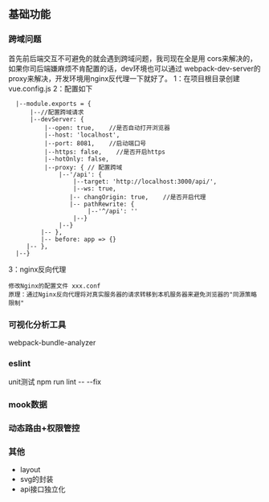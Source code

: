 ## 基础功能
### 跨域问题
首先前后端交互不可避免的就会遇到跨域问题，我司现在全是用 cors来解决的，如果你司后端嫌麻烦不肯配置的话，dev环境也可以通过
webpack-dev-server的proxy来解决，开发环境用nginx反代理一下就好了。
1：在项目根目录创建vue.config.js
2：配置如下
```
  |--module.exports = {
      |--//配置跨域请求
      |--devServer: {
          |--open: true,    //是否自动打开浏览器
          |--host: 'localhost',
          |--port: 8081,    //启动端口号
          |--https: false,    //是否开启https
          |--hotOnly: false,
          |--proxy: { // 配置跨域
              |--'/api': {
                  |--target: 'http://localhost:3000/api/',
                  |--ws: true,
                 |-- changOrigin: true,    //是否开启代理
                 |-- pathRewrite: {
                      |--'^/api': ''
                  |--}
              |--}
         |-- },
         |-- before: app => {}
     |-- },
  |--}

```
3：nginx反向代理
```
修改Nginx的配置文件 xxx.conf
原理：通过Nginx反向代理将对真实服务器的请求转移到本机服务器来避免浏览器的"同源策略限制"
```

### 可视化分析工具
webpack-bundle-analyzer 

###  eslint
unit测试
npm run lint -- --fix

### mook数据

### 动态路由+权限管控

### 其他

* layout
* svg的封装 
* api接口独立化






